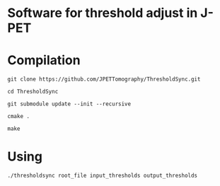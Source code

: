Software for threshold adjust in J-PET
======================================

Compilation
===========

	git clone https://github.com/JPETTomography/ThresholdSync.git
	
	cd ThresholdSync
	
	git submodule update --init --recursive
	
	cmake .
	
	make


Using
=====

	./thresholdsync root_file input_thresholds output_thresholds

